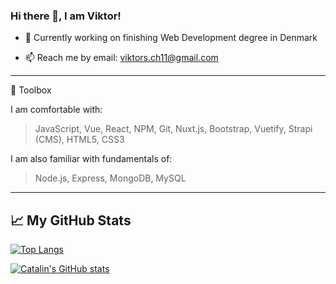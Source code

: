 ### Hi there 👋, I am Viktor!

<!--
**ViktorsLV/ViktorsLV** is a ✨ _special_ ✨ repository because its `README.md` (this file) appears on your GitHub profile.

Here are some ideas to get you started:
-->

- 🔭 Currently working on finishing Web Development degree in Denmark
<!-- - 🌱 Learning Nuxt.js and everything else sorrounding Vue.js -->
<!-- - 💬 Building small side projects and looking for a way to improve myself -->
<!-- - ✨ My goal is to become a mobile app developer  -->
<!-- - 😄 Words that describe me: Structured, Determined, Energetic
- ⚡ I am a fan of good movies, film cameras and football -->
- 📫 Reach me by email: viktors.ch11@gmail.com  
--------

🧰 Toolbox

I am comfortable with: 

>JavaScript,
>Vue,
>React,
>NPM,
>Git,
>Nuxt.js,
>Bootstrap,
>Vuetify,
>Strapi (CMS),
>HTML5,
>CSS3

I am also familiar with fundamentals of:
>Node.js,
>Express,
>MongoDB,
>MySQL

--------

## &#x1f4c8; My GitHub Stats

[![Top Langs](https://github-readme-stats.vercel.app/api/top-langs/?username=ViktorsLV&hide=html,css&theme=radical)](https://github.com/anuraghazra/github-readme-stats)

[![Catalin's GitHub stats](https://github-readme-stats.vercel.app/api?username=ViktorsLV&theme=radical)](https://github.com/anuraghazra/github-readme-stats)
